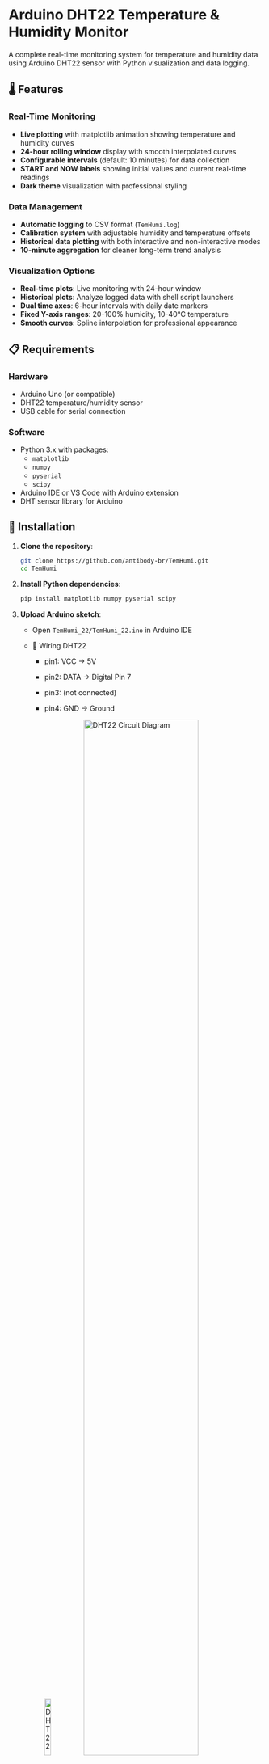 
# Arduino DHT22 Temperature & Humidity Monitor

A complete real-time monitoring system for temperature and humidity data using Arduino DHT22 sensor with Python visualization and data logging.

## 🌡️ Features

### Real-Time Monitoring
- **Live plotting** with matplotlib animation showing temperature and humidity curves
- **24-hour rolling window** display with smooth interpolated curves
- **Configurable intervals** (default: 10 minutes) for data collection
- **START and NOW labels** showing initial values and current real-time readings
- **Dark theme** visualization with professional styling

### Data Management
- **Automatic logging** to CSV format (`TemHumi.log`)
- **Calibration system** with adjustable humidity and temperature offsets
- **Historical data plotting** with both interactive and non-interactive modes
- **10-minute aggregation** for cleaner long-term trend analysis

### Visualization Options
- **Real-time plots**: Live monitoring with 24-hour window
- **Historical plots**: Analyze logged data with shell script launchers
- **Dual time axes**: 6-hour intervals with daily date markers
- **Fixed Y-axis ranges**: 20-100% humidity, 10-40°C temperature
- **Smooth curves**: Spline interpolation for professional appearance

## 📋 Requirements

### Hardware
- Arduino Uno (or compatible)
- DHT22 temperature/humidity sensor
- USB cable for serial connection

### Software
- Python 3.x with packages:
  - `matplotlib`
  - `numpy`
  - `pyserial`
  - `scipy`
- Arduino IDE or VS Code with Arduino extension
- DHT sensor library for Arduino

## 🔧 Installation

1. **Clone the repository**:
   ```bash
   git clone https://github.com/antibody-br/TemHumi.git
   cd TemHumi
   ```

2. **Install Python dependencies**:
   ```bash
   pip install matplotlib numpy pyserial scipy
   ```

3. **Upload Arduino sketch**:
   - Open `TemHumi_22/TemHumi_22.ino` in Arduino IDE
   -  🔌 Wiring DHT22
      - pin1: VCC → 5V
      - pin2: DATA → Digital Pin 7
      - pin3: (not connected)
      - pin4: GND → Ground

         <img src="TemHumi_22/DHT22-Pinout.jpg" alt="DHT22-Pinout Diagram" width="17%" />
         <img src="TemHumi_22/DTH22_Circuit.jpg" alt="DHT22 Circuit Diagram" width="72.5%" />

   - Upload to your Arduino board. 

4. **Configure serial port**:
   - Update `PORT` variable in `TemHum_read_serial_DHT.py`
   - to find your Arduino port (macos):
      ```bash
      Users/<username>/Documents/Arduino/bin/arduino-cli board list` 
      ```   

   - Default: `/dev/cu.usbserial-31310`
4. **Delete TemHumi.log**:
      -   If you have an existing `TemHumi.log` file from previous runs, delete it to start fresh:
   ```bash
   rm TemHumi.log
   ```   


## 🚀 Usage

### Real-Time Monitoring
```bash
python TemHum_read_serial_DHT.py
```
Displays live temperature and humidity data with:
- 24-hour rolling window
- START labels showing initial values
- NOW labels showing current readings
- Automatic data logging

### Historical Data Analysis
```bash
# Interactive plot (shows on screen + saves PNG)
bash plot_logs_interactive.sh

# Non-interactive (saves PNG only)
bash plot_logs.sh
```

### Configuration Options
Edit variables in `TemHum_read_serial_DHT.py`:
```python
TIME_WINDOW = 60*60*24          # 24-hour display window
PLOT_INTERVAL_MINUTES = 10      # Data collection interval
HUMIDITY_OFFSET = -4            # Humidity calibration
TEMPERATURE_OFFSET = -0.5       # Temperature calibration
```

## 📊 Output Examples

### Real-Time Display
- Live curves showing temperature and humidity trends
- Green START labels at beginning of session
- Blue/red NOW labels showing current values
- Professional dark theme with grid

### Data Log Format
```csv
Timestamp,Humidity,Temperature
2025-10-24 09:55:49,51.8,23.8
2025-10-24 10:05:49,52.1,24.0
2025-10-24 10:15:49,52.3,24.2
```

## 📁 Project Structure

```
TemHumi/
├── TemHumi_22/
│   └── TemHumi_22.ino           # Arduino sketch
├── TemHum_read_serial_DHT.py    # Real-time monitoring
├── plot_temhumi_interactive.py  # Interactive plotting
├── plot_temhumi_noninteractive.py # Batch plotting
├── plot_logs_interactive.sh     # Shell launcher (interactive)
├── plot_logs.sh                 # Shell launcher (batch)
└── TemHumi.log                  # Data log file
```

## ⚙️ Technical Details

- **Sensor**: DHT22 (±0.5°C, ±2-5% RH accuracy)
- **Communication**: Serial 9600 baud
- **Data format**: `humidity|temperature`
- **Plot refresh**: 100ms animation interval
- **Curve smoothing**: Spline interpolation (3x density)
- **Memory management**: Automatic cleanup of old data points

## 📈 Features in Detail

### Calibration System
Adjust sensor readings with offset variables:
- `HUMIDITY_OFFSET`: Add/subtract percentage points
- `TEMPERATURE_OFFSET`: Add/subtract degrees Celsius

### Time Management
- **Rolling window**: Automatically removes data older than 24 hours
- **Flexible intervals**: Change `PLOT_INTERVAL_MINUTES` for different collection rates
- **Time formatting**: 6-hour major ticks, daily date labels

### Label System
- **START labels**: Green, positioned below curve at session start
- **NOW labels**: Blue/red, positioned above curve showing current values
- **Smart positioning**: Labels placed to avoid overlap and stay within plot bounds

## 🤝 Contributing

Contributions welcome! Please feel free to submit pull requests or open issues for:
- Additional sensor support
- Enhanced visualization features
- Performance improvements
- Documentation updates

## 📄 License

This project is open source. Feel free to use, modify, and distribute according to your needs.

## 📞 Support

For questions or issues, please open a GitHub issue or contact the project maintainer.

---

**Author**: [antibody-br](https://github.com/antibody-br)
in colaberation with 🤖: Copilot/Claude Sonnet 4

**Project**: Arduino DHT22 Temperature & Humidity Monitor  
**Version**: 1.1  
**Date**: October 2025